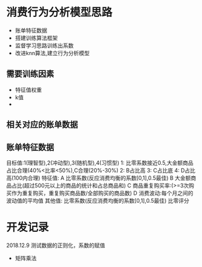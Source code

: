 # 消费行为分析模型思路
* 账单特征数据
* 搭建训练算法框架
* 监督学习思路训练出系数
* 改进knn算法,建立行为分析模型
## 需要训练因素
* 特征值权重
* k值
* 
## 相关对应的账单数据
## 账单特征数据
目标值:1(理智型),2(冲动型),3(随机型),4(习惯型)
1: 比零系数接近0.5,大金额商品占比合理(40%<比率<50%),C合理(20%-30%)
2: B占比高
3: C占比底
4: D占比高(100内合理)
特征值:
A 比零系数(反应消费均衡的系数[0,1],0.5最佳)
B 大金额商品占比(超过500元以上的商品的统计和占总商品和)
C 商品重复购买率:(>=3次购买作为重复购买，重复购买商品数/全部购买的商品数)
D 消费波动:每个月之间的波动值的平均值
其他值:
比零系数(反应消费均衡的系数[0,1],0.5最佳)
比零评分
# 开发记录
2018.12.9 测试数据的正则化，系数的赋值
* 矩阵乘法[](https://blog.csdn.net/cqk0100/article/details/76221749)